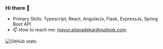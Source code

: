 ### Hi there 👋

- Primary Skills: Typescript, React, AngularJs, Flask, ExpressJs, Spring Boot API
- 📫 How to reach me: mayur.aitavadekar@outlook.com.

![GitHub stats](https://github-readme-stats.vercel.app/api?username=mayuraitavadekar).

